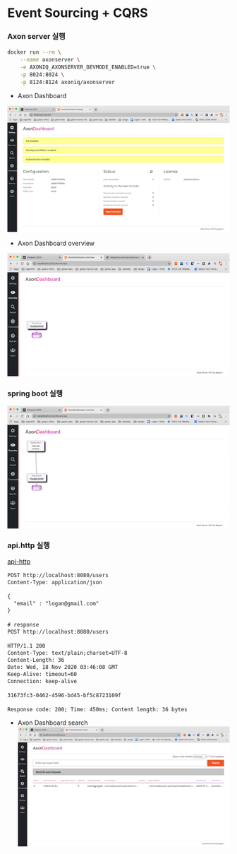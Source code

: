 # Event Sourcing + CQRS

### Axon server 실행 

```bash
docker run --rm \
    --name axonserver \
    -e AXONIQ_AXONSERVER_DEVMODE_ENABLED=true \
    -p 8024:8024 \
    -p 8124:8124 axoniq/axonserver
```

- Axon Dashboard

![axonserver-dashboard](./image/image1.png)

- Axon Dashboard overview

![axonserver-dashboard-overview](./image/image2.png)


### spring boot 실행

![spring-boot](./image/image3.png)

### api.http 실행

[api-http](src/main/kotlin/com/nnobs/api/api.http)

```http request
POST http://localhost:8080/users
Content-Type: application/json

{
  "email" : "logan@gmail.com"
}

# response
POST http://localhost:8080/users

HTTP/1.1 200 
Content-Type: text/plain;charset=UTF-8
Content-Length: 36
Date: Wed, 18 Nov 2020 03:46:08 GMT
Keep-Alive: timeout=60
Connection: keep-alive

31673fc3-0462-4596-bd45-bf5c8723109f

Response code: 200; Time: 450ms; Content length: 36 bytes
```

- Axon Dashboard search
![axonserver-dashboard-search](./image/image4.png)

